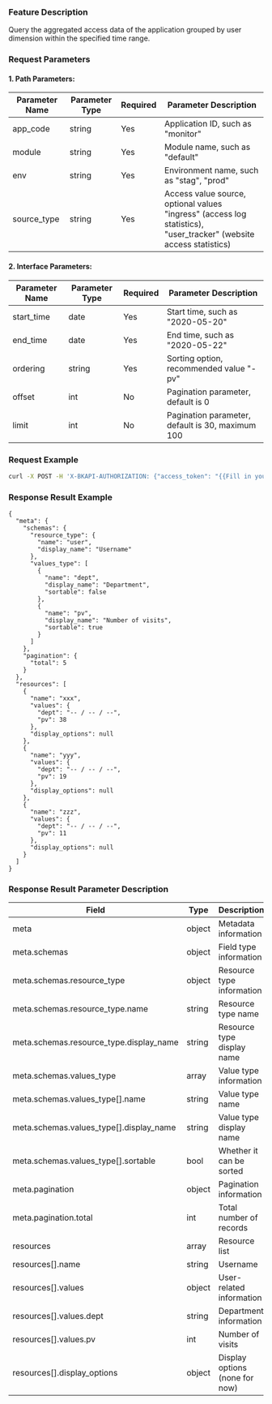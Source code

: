 ### Feature Description
Query the aggregated access data of the application grouped by user dimension within the specified time range.

### Request Parameters

#### 1. Path Parameters:

|   Parameter Name   |    Parameter Type  |  Required  |     Parameter Description     |
| ------------ | ------------ | ------ | ---------------- |
| app_code   | string | Yes | Application ID, such as "monitor" |
| module   | string | Yes | Module name, such as "default" |
| env   | string | Yes | Environment name, such as "stag", "prod" |
| source_type   | string | Yes | Access value source, optional values "ingress" (access log statistics), "user_tracker" (website access statistics) |

#### 2. Interface Parameters:

|   Parameter Name   |    Parameter Type  |  Required  |     Parameter Description     |
| ------------ | ------------ | ------ | ---------------- |
| start_time   | date | Yes | Start time, such as "2020-05-20" |
| end_time   | date | Yes | End time, such as "2020-05-22" |
| ordering | string | Yes | Sorting option, recommended value "-pv" |
| offset  | int | No | Pagination parameter, default is 0 |
| limit   | int | No | Pagination parameter, default is 30, maximum 100 |

### Request Example
```bash
curl -X POST -H 'X-BKAPI-AUTHORIZATION: {"access_token": "{{Fill in your AccessToken}}"}' http://bkapi.example.com/api/bkpaas3/prod/bkapps/applications/{app_code}/modules/{module}/envs/{env}/analysis/m/{source_type}/metrics/dimension/user?start_time={start_time}&end_time={end_time}&ordering=-pv
```

### Response Result Example
```javascirpt
{
  "meta": {
    "schemas": {
      "resource_type": {
        "name": "user",
        "display_name": "Username"
      },
      "values_type": [
        {
          "name": "dept",
          "display_name": "Department",
          "sortable": false
        },
        {
          "name": "pv",
          "display_name": "Number of visits",
          "sortable": true
        }
      ]
    },
    "pagination": {
      "total": 5
    }
  },
  "resources": [
    {
      "name": "xxx",
      "values": {
        "dept": "-- / -- / --",
        "pv": 38
      },
      "display_options": null
    },
    {
      "name": "yyy",
      "values": {
        "dept": "-- / -- / --",
        "pv": 19
      },
      "display_options": null
    },
    {
      "name": "zzz",
      "values": {
        "dept": "-- / -- / --",
        "pv": 11
      },
      "display_options": null
    }
  ]
}
```

### Response Result Parameter Description

| Field |   Type |  Description |
| ------ | ------ | ------ |
| meta | object | Metadata information |
| meta.schemas | object | Field type information |
| meta.schemas.resource_type | object | Resource type information |
| meta.schemas.resource_type.name | string | Resource type name |
| meta.schemas.resource_type.display_name | string | Resource type display name |
| meta.schemas.values_type | array | Value type information |
| meta.schemas.values_type[].name | string | Value type name |
| meta.schemas.values_type[].display_name | string | Value type display name |
| meta.schemas.values_type[].sortable | bool | Whether it can be sorted |
| meta.pagination | object | Pagination information |
| meta.pagination.total | int | Total number of records |
| resources | array | Resource list |
| resources[].name | string | Username |
| resources[].values | object | User-related information |
| resources[].values.dept | string | Department information |
| resources[].values.pv | int | Number of visits |
| resources[].display_options | object | Display options (none for now) |